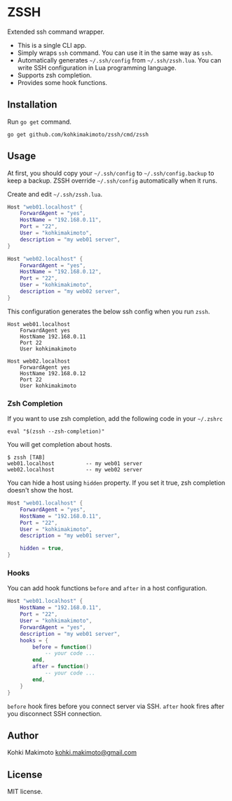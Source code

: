 # ZSSH

Extended ssh command wrapper.

* This is a single CLI app.
* Simply wraps `ssh` command. You can use it in the same way as `ssh`.
* Automatically generates `~/.ssh/config` from `~/.ssh/zssh.lua`. You can write SSH configuration in Lua programming language.
* Supports zsh completion.
* Provides some hook functions.

## Installation

Run `go get` command.

```
go get github.com/kohkimakimoto/zssh/cmd/zssh
```

## Usage

At first, you should copy your `~/.ssh/config` to `~/.ssh/config.backup` to keep a backup.
ZSSH override `~/.ssh/config` automatically when it runs.

Create and edit `~/.ssh/zssh.lua`.

```lua
Host "web01.localhost" {
    ForwardAgent = "yes",
    HostName = "192.168.0.11",
    Port = "22",
    User = "kohkimakimoto",
    description = "my web01 server",
}

Host "web02.localhost" {
    ForwardAgent = "yes",
    HostName = "192.168.0.12",
    Port = "22",
    User = "kohkimakimoto",
    description = "my web02 server",
}
```

This configuration generates the below ssh config when you run `zssh`.

```
Host web01.localhost
    ForwardAgent yes
    HostName 192.168.0.11
    Port 22
    User kohkimakimoto

Host web02.localhost
    ForwardAgent yes
    HostName 192.168.0.12
    Port 22
    User kohkimakimoto
```

### Zsh Completion

If you want to use zsh completion, add the following code in your `~/.zshrc`

```
eval "$(zssh --zsh-completion)"
```

You will get completion about hosts.

```
$ zssh [TAB]
web01.localhost          -- my web01 server
web02.localhost          -- my web02 server
```

You can hide a host using `hidden` property. If you set it true, zsh completion doesn't show the host.

```lua
Host "web01.localhost" {
    ForwardAgent = "yes",
    HostName = "192.168.0.11",
    Port = "22",
    User = "kohkimakimoto",
    description = "my web01 server",

    hidden = true,
}
```

### Hooks

You can add hook functions `before` and `after` in a host configuration.

```lua
Host "web01.localhost" {
    HostName = "192.168.0.11",
    Port = "22",
    User = "kohkimakimoto",
    ForwardAgent = "yes",
    description = "my web01 server",
    hooks = {
        before = function()
            -- your code ...
        end,
        after = function()
            -- your code ...
        end,
    }
}
```

`before` hook fires before you connect server via SSH. `after` hook fires after you disconnect SSH connection.

## Author

Kohki Makimoto <kohki.makimoto@gmail.com>

## License

MIT license.

